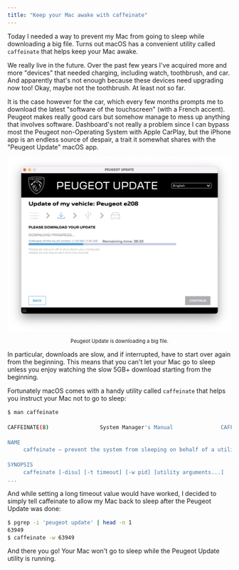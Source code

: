```yaml
---
title: "Keep your Mac awake with caffeinate"
---
```


Today I needed a way to prevent my Mac from going to sleep while downloading a big file. Turns out macOS has a convenient utility called `caffeinate` that helps keep your Mac awake.

<!--more-->

We really live in the future. Over the past few years I've acquired more and more "devices" that needed charging, including watch, toothbrush, and car. And apparently that's not enough because these devices need upgrading now too! Okay, maybe not the toothbrush. At least not so far.

It is the case however for the car, which every few months prompts me to download the latest "software of the touchscreen" (with a French accent). Peugeot makes really good cars but somehow manage to mess up anything that involves software. Dashboard's not really a problem since I can bypass most the Peugeot non-Operating System with Apple CarPlay, but the iPhone app is an endless source of despair, a trait it somewhat shares with the "Peugeot Update" macOS app.

<div style="text-align: center">
<img src="/images/peugeot-update.png" style="width:600px"/>
<p style="font-size: 80%">
Peugeot Update is downloading a big file.
</p>
</div>

In particular, downloads are slow, and if interrupted, have to start over again from the beginning. This means that you can't let your Mac go to sleep unless you enjoy watching the slow 5GB+ download starting from the beginning.

Fortunately macOS comes with a handy utility called `caffeinate` that helps you instruct your Mac not to go to sleep:

``` bash
$ man caffeinate

CAFFEINATE(8)                System Manager's Manual               CAFFEINATE(8)

NAME
     caffeinate – prevent the system from sleeping on behalf of a utility

SYNOPSIS
     caffeinate [-disu] [-t timeout] [-w pid] [utility arguments...]
...
```

And while setting a long timeout value would have worked, I decided to simply tell caffeinate to allow my Mac back to sleep after the Peugeot Update was done:

``` bash
$ pgrep -i 'peugeot update' | head -n 1
63949
$ caffeinate -w 63949
```

And there you go! Your Mac won't go to sleep while the Peugeot Update utility is running.
